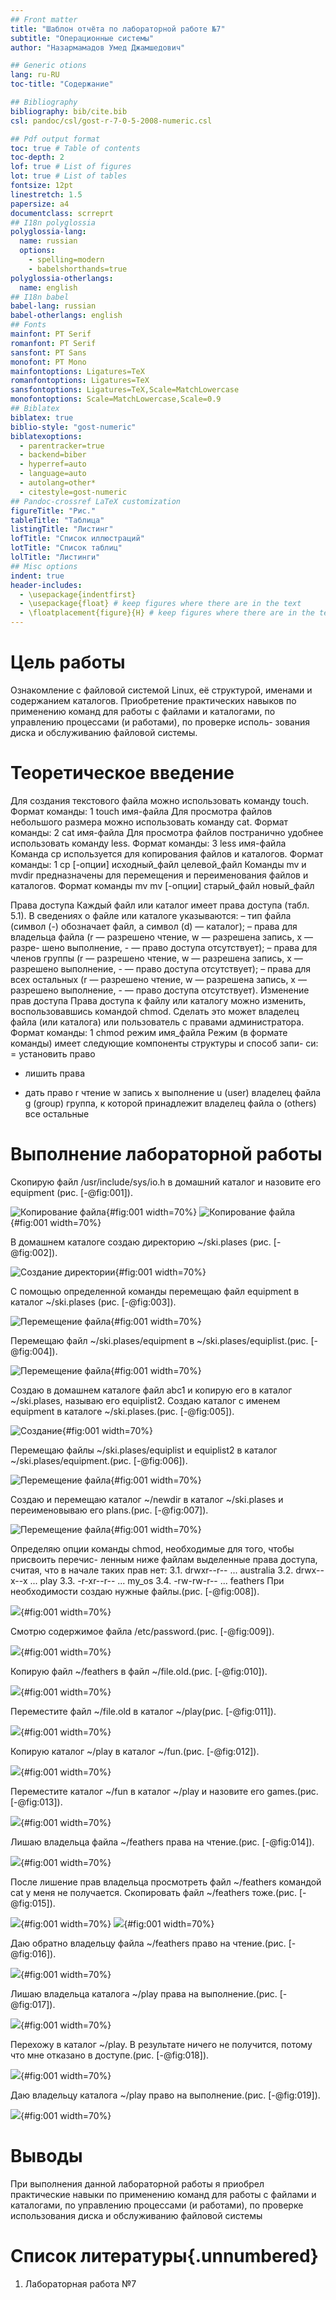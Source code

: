 ```yaml
---
## Front matter
title: "Шаблон отчёта по лабораторной работе №7"
subtitle: "Операционные системы"
author: "Назармамадов Умед Джамшедович"

## Generic otions
lang: ru-RU
toc-title: "Содержание"

## Bibliography
bibliography: bib/cite.bib
csl: pandoc/csl/gost-r-7-0-5-2008-numeric.csl

## Pdf output format
toc: true # Table of contents
toc-depth: 2
lof: true # List of figures
lot: true # List of tables
fontsize: 12pt
linestretch: 1.5
papersize: a4
documentclass: scrreprt
## I18n polyglossia
polyglossia-lang:
  name: russian
  options:
	- spelling=modern
	- babelshorthands=true
polyglossia-otherlangs:
  name: english
## I18n babel
babel-lang: russian
babel-otherlangs: english
## Fonts
mainfont: PT Serif
romanfont: PT Serif
sansfont: PT Sans
monofont: PT Mono
mainfontoptions: Ligatures=TeX
romanfontoptions: Ligatures=TeX
sansfontoptions: Ligatures=TeX,Scale=MatchLowercase
monofontoptions: Scale=MatchLowercase,Scale=0.9
## Biblatex
biblatex: true
biblio-style: "gost-numeric"
biblatexoptions:
  - parentracker=true
  - backend=biber
  - hyperref=auto
  - language=auto
  - autolang=other*
  - citestyle=gost-numeric
## Pandoc-crossref LaTeX customization
figureTitle: "Рис."
tableTitle: "Таблица"
listingTitle: "Листинг"
lofTitle: "Список иллюстраций"
lotTitle: "Список таблиц"
lolTitle: "Листинги"
## Misc options
indent: true
header-includes:
  - \usepackage{indentfirst}
  - \usepackage{float} # keep figures where there are in the text
  - \floatplacement{figure}{H} # keep figures where there are in the text
---
```


# Цель работы

Ознакомление с файловой системой Linux, её структурой, именами и содержанием
каталогов. Приобретение практических навыков по применению команд для работы
с файлами и каталогами, по управлению процессами (и работами), по проверке исполь-
зования диска и обслуживанию файловой системы.

# Теоретическое введение

Для создания текстового файла можно использовать команду touch.
Формат команды:
1 touch имя-файла
Для просмотра файлов небольшого размера можно использовать команду cat.
Формат команды:
2 cat имя-файла
Для просмотра файлов постранично удобнее использовать команду less.
Формат команды:
3 less имя-файла
Команда cp используется для копирования файлов и каталогов.
Формат команды:
1 cp [-опции] исходный_файл целевой_файл
Команды mv и mvdir предназначены для перемещения и переименования файлов
и каталогов.
Формат команды mv
mv [-опции] старый_файл новый_файл

Права доступа
Каждый файл или каталог имеет права доступа (табл. 5.1).
В сведениях о файле или каталоге указываются:
– тип файла (символ (-) обозначает файл, а символ (d) — каталог);
– права для владельца файла (r — разрешено чтение, w — разрешена запись, x — разре-
шено выполнение, - — право доступа отсутствует);
– права для членов группы (r — разрешено чтение, w — разрешена запись, x — разрешено
выполнение, - — право доступа отсутствует);
– права для всех остальных (r — разрешено чтение, w — разрешена запись, x — разрешено
выполнение, - — право доступа отсутствует).
Изменение прав доступа
Права доступа к файлу или каталогу можно изменить, воспользовавшись командой
chmod. Сделать это может владелец файла (или каталога) или пользователь с правами
администратора.
Формат команды:
1 chmod режим имя_файла
Режим (в формате команды) имеет следующие компоненты структуры и способ запи-
си:
= установить право
- лишить права
+ дать право
r чтение
w запись
x выполнение
u (user) владелец файла
g (group) группа, к которой принадлежит владелец файла
o (others) все остальные

# Выполнение лабораторной работы

Скопирую файл /usr/include/sys/io.h в домашний каталог и назовите его
equipment (рис. [-@fig:001]).

![Копирование файла](image/1.png){#fig:001 width=70%}
![Копирование файла](image/2.png){#fig:001 width=70%}

В домашнем каталоге создаю директорию ~/ski.plases (рис. [-@fig:002]).

![Создание директории](image/3.png){#fig:001 width=70%}

С помощью определенной команды перемещаю файл equipment в каталог ~/ski.plases (рис. [-@fig:003]).

![Перемещение файла](image/4.png){#fig:001 width=70%}

Перемещаю файл ~/ski.plases/equipment в ~/ski.plases/equiplist.(рис. [-@fig:004]).

![Перемещение файла](image/5.png){#fig:001 width=70%}

Создаю в домашнем каталоге файл abc1 и копирую его в каталог
~/ski.plases, называю его equiplist2.
Создаю каталог с именем equipment в каталоге ~/ski.plases.(рис. [-@fig:005]).

![Создание](image/6.png){#fig:001 width=70%}

Перемещаю файлы ~/ski.plases/equiplist и equiplist2 в каталог
~/ski.plases/equipment.(рис. [-@fig:006]).

![Перемещение файла](image/7.png){#fig:001 width=70%}

Создаю и перемещаю каталог ~/newdir в каталог ~/ski.plases и переименовываю его plans.(рис. [-@fig:007]).

![Перемещение файла](image/8.png){#fig:001 width=70%}

Определяю опции команды chmod, необходимые для того, чтобы присвоить перечис-
ленным ниже файлам выделенные права доступа, считая, что в начале таких прав
нет:
3.1. drwxr--r-- ... australia
3.2. drwx--x--x ... play
3.3. -r-xr--r-- ... my_os
3.4. -rw-rw-r-- ... feathers
При необходимости создаю нужные файлы.(рис. [-@fig:008]).

![](image/9.png){#fig:001 width=70%}

Смотрю содержимое файла /etc/password.(рис. [-@fig:009]).

![](image/10.png){#fig:001 width=70%}

Копирую файл ~/feathers в файл ~/file.old.(рис. [-@fig:010]).

![](image/11.png){#fig:001 width=70%}

Переместите файл ~/file.old в каталог ~/play(рис. [-@fig:011]).

![](image/12.png){#fig:001 width=70%}

Копирую каталог ~/play в каталог ~/fun.(рис. [-@fig:012]).

![](image/13.png){#fig:001 width=70%}

Переместите каталог ~/fun в каталог ~/play и назовите его games.(рис. [-@fig:013]).

![](image/14.png){#fig:001 width=70%}

Лишаю владельца файла ~/feathers права на чтение.(рис. [-@fig:014]).

![](image/15.png){#fig:001 width=70%}

После лишение прав владельца просмотреть файл ~/feathers командой
cat у меня не получается. Скопировать файл ~/feathers тоже.(рис. [-@fig:015]).

![](image/16.png){#fig:001 width=70%}
![](image/17.png){#fig:001 width=70%}

Даю обратно владельцу файла ~/feathers право на чтение.(рис. [-@fig:016]).

![](image/20.png){#fig:001 width=70%}

Лишаю владельца каталога ~/play права на выполнение.(рис. [-@fig:017]).

![](image/21.png){#fig:001 width=70%}

Перехожу в каталог ~/play. В результате ничего не получится, потому что мне отказано в доступе.(рис. [-@fig:018]).

![](image/22.png){#fig:001 width=70%}

Даю владельцу каталога ~/play право на выполнение.(рис. [-@fig:019]).

![](image/23.png){#fig:001 width=70%}

# Выводы

При выполнения данной лабораторной работы я приобрел практические навыки по применению команд для работы
с файлами и каталогами, по управлению процессами (и работами), по проверке использования диска и обслуживанию файловой системы

# Список литературы{.unnumbered}

1. Лабораторная работа №7
